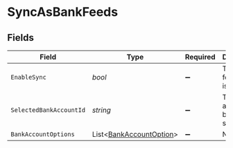 # SyncAsBankFeeds


## Fields

| Field                                                               | Type                                                                | Required                                                            | Description                                                         |
| ------------------------------------------------------------------- | ------------------------------------------------------------------- | ------------------------------------------------------------------- | ------------------------------------------------------------------- |
| `EnableSync`                                                        | *bool*                                                              | :heavy_minus_sign:                                                  | True if bank feeds sync is enabled.                                 |
| `SelectedBankAccountId`                                             | *string*                                                            | :heavy_minus_sign:                                                  | The bank account ID being synced.                                   |
| `BankAccountOptions`                                                | List<[BankAccountOption](../../Models/Shared/BankAccountOption.md)> | :heavy_minus_sign:                                                  | N/A                                                                 |